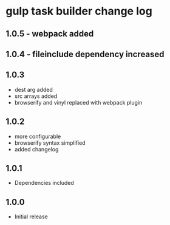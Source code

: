 # gulp task builder change log

## 1.0.5 - webpack added

## 1.0.4 - fileinclude dependency increased

## 1.0.3
- dest arg added
- src arrays added
- browserify and vinyl replaced with webpack plugin

## 1.0.2
- more configurable
- browserify syntax simplified
- added changelog

## 1.0.1
- Dependencies included

## 1.0.0
- Initial release